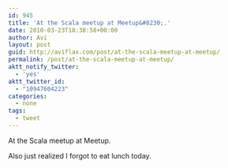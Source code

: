```yaml
---
id: 945
title: 'At the Scala meetup at Meetup&#8230;.'
date: 2010-03-23T18:38:58+00:00
author: Avi
layout: post
guid: http://aviflax.com/post/at-the-scala-meetup-at-meetup/
permalink: /post/at-the-scala-meetup-at-meetup/
aktt_notify_twitter:
  - 'yes'
aktt_twitter_id:
  - "10947604223"
categories:
  - none
tags:
  - tweet
---
```

At the Scala meetup at Meetup.

Also just realized I forgot to eat lunch today.